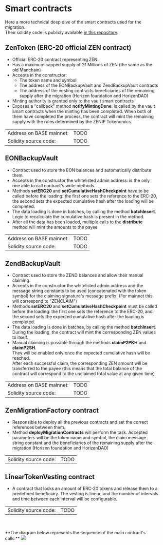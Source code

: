 # Smart contracts

Here a more technical deep dive of the smart contracts used for the migration.<br/>
Their solidity code is publicly available [in this repository](https://github.com/HorizenOfficial/horizen-migration/tree/dev/erc20-migration/contracts).<br/>

## ZenToken (ERC-20 official ZEN contract)

- Official ERC-20 contract representing ZEN.
- Has a maximum capped supply of 21 Millions of ZEN (the same as the old Manchain)
- Accepts in the constructor:
    - The token name and symbol
    - The address of the EONBackupVault and ZendBackupVault contracts
    - The address of the vesting contracts beneficiaries of the remaining supply after the migration (Horizen foundation and HorizenDAO)
- Minting authority is granted only to the vault smart contracts
- Exposes a "callback" method **notifyMintingDone**: is called by the vault smart contracts when the minting has been completed. When both of them have completed
  the process, the contract will mint the remaining supply with the rules determined by the ZENIP Tokenomics.

|      |  |
| -------- | ------- |
| Address on BASE mainnet: | TODO   |
| Solidity source code: | TODO    |


## EONBackupVault

- Contract used to store the EON balances and automatically distribute them.
- Accepts in the constructor the whitelisted admin address: is the only one able to call contract's write methods.
- Methods **setERC20** and **setCumulativeHashCheckpoint** have to be called before the loading: the first one sets the reference to the ERC-20, the second
  sets the expected cumulative hash after the loading will be completed.
- The data loading is done in batches, by calling the method **batchInsert**. Logic to recalculate the cumulative hash is present in the method.
- After all the data has been loaded, multiple calls to the **distribute** method will mint the amounts to the payee


|      |  |
| -------- | ------- |
| Address on BASE mainnet: | TODO   |
| Solidity source code: | TODO    |

## ZendBackupVault

- Contract used to store the ZEND balances and allow their manual claiming.
- Accepts in the constructor the whitelisted admin address and the message string constants to be used (concatenated with the token symbol) for the claiming signature's message prefix. (For mainnet this  will correspond to "ZENCLAIM")
- Methods **setERC20** and **setCumulativeHashCheckpoint** must be called before the loading: the first one sets the reference to the ERC-20, and the second
  sets the expected cumulative hash after the loading is completed.
- The data loading is done in batches, by calling the method **batchInsert**. During the loading, the contract will mint the corresponding ZEN values to itself.
- Manual claiming is possible through the methods **claimP2PKH** and **claimP2SH**.<br/>
  They will be enabled only once the expected cumulative hash will be reached.<br/>
  After each successful claim, the corresponding ZEN amount will be transferred
  to the payee (this means that the total balance of the contract will correspond to the unclaimed total value at any given time)

|      |  |
| -------- | ------- |
| Address on BASE mainnet: | TODO   |
| Solidity source code: | TODO    |


## ZenMigrationFactory contract

- Responsible to deploy all the previous contracts and set the correct references between them.
- Method **deployMigrationContracts** will perform the task. Accepted parameters will be the token name and symbol, the claim message string constant and the beneficiaries of the remaining supply after the migration (Horizen foundation and HorizenDAO)

|      |  |
| -------- | ------- |
| Solidity source code: | TODO    |

## LinearTokenVesting contract

- A contract that locks an amount of ERC-20 tokens and release them to a predefined beneficiary. The vesting is linear, and the number of intervals and time between each interval will be configurable.

|      |  |
| -------- | ------- |
| Solidity source code: | TODO    |

<br/>
<br/>
**The diagram below represents the sequence of the main contract's calls:**

<img  src="/img/migration3.png"/>
